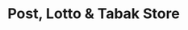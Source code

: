 ---
title: "Post, Lotto & Tabak Store"
url: /heidelberg/post-lotto-und-tabak-store/
shop: Zeitungen
---
